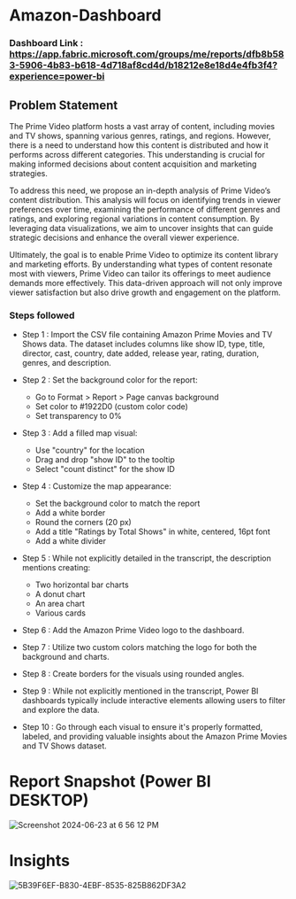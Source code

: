 # Amazon-Dashboard

### Dashboard Link : https://app.fabric.microsoft.com/groups/me/reports/dfb8b583-5906-4b83-b618-4d718af8cd4d/b18212e8e18d4e4fb3f4?experience=power-bi

## Problem Statement

The Prime Video platform hosts a vast array of content, including movies and TV shows, spanning various genres, ratings, and regions. However, there is a need to understand how this content is distributed and how it performs across different categories. This understanding is crucial for making informed decisions about content acquisition and marketing strategies.

To address this need, we propose an in-depth analysis of Prime Video’s content distribution. This analysis will focus on identifying trends in viewer preferences over time, examining the performance of different genres and ratings, and exploring regional variations in content consumption. By leveraging data visualizations, we aim to uncover insights that can guide strategic decisions and enhance the overall viewer experience.

Ultimately, the goal is to enable Prime Video to optimize its content library and marketing efforts. By understanding what types of content resonate most with viewers, Prime Video can tailor its offerings to meet audience demands more effectively. This data-driven approach will not only improve viewer satisfaction but also drive growth and engagement on the platform.



### Steps followed 

- Step 1 : Import the CSV file containing Amazon Prime Movies and TV Shows data. The dataset includes columns like show ID, type, title, director, cast, country, date added, release year, rating, duration, genres, and description.

- Step 2 : Set the background color for the report:
   - Go to Format > Report > Page canvas background
   - Set color to #1922D0 (custom color code)
   - Set transparency to 0%

- Step 3 : Add a filled map visual:
   - Use "country" for the location
   - Drag and drop "show ID" to the tooltip
   - Select "count distinct" for the show ID

- Step 4 : Customize the map appearance:
   - Set the background color to match the report
   - Add a white border
   - Round the corners (20 px)
   - Add a title "Ratings by Total Shows" in white, centered, 16pt font
   - Add a white divider

- Step 5 : While not explicitly detailed in the transcript, the description mentions creating:
   - Two horizontal bar charts
   - A donut chart
   - An area chart
   - Various cards

- Step 6 : Add the Amazon Prime Video logo to the dashboard.

- Step 7 : Utilize two custom colors matching the logo for both the background and charts.

- Step 8 : Create borders for the visuals using rounded angles.

- Step 9 :  While not explicitly mentioned in the transcript, Power BI dashboards typically include interactive elements allowing users to filter and explore the data.

- Step 10 :  Go through each visual to ensure it's properly formatted, labeled, and providing valuable insights about the Amazon Prime Movies and TV Shows dataset.

 # Report Snapshot (Power BI DESKTOP)

![Screenshot 2024-06-23 at 6 56 12 PM](https://github.com/Dhruvilkumarr/Amazon-Dashboard/assets/113696748/34c70a47-e77c-4cb6-a467-e29051a8894f)

# Insights

![5B39F6EF-B830-4EBF-8535-825B862DF3A2](https://github.com/Dhruvilkumarr/Amazon-Dashboard/assets/113696748/4f0ec289-8013-4a8d-8b87-034a1477d760)
